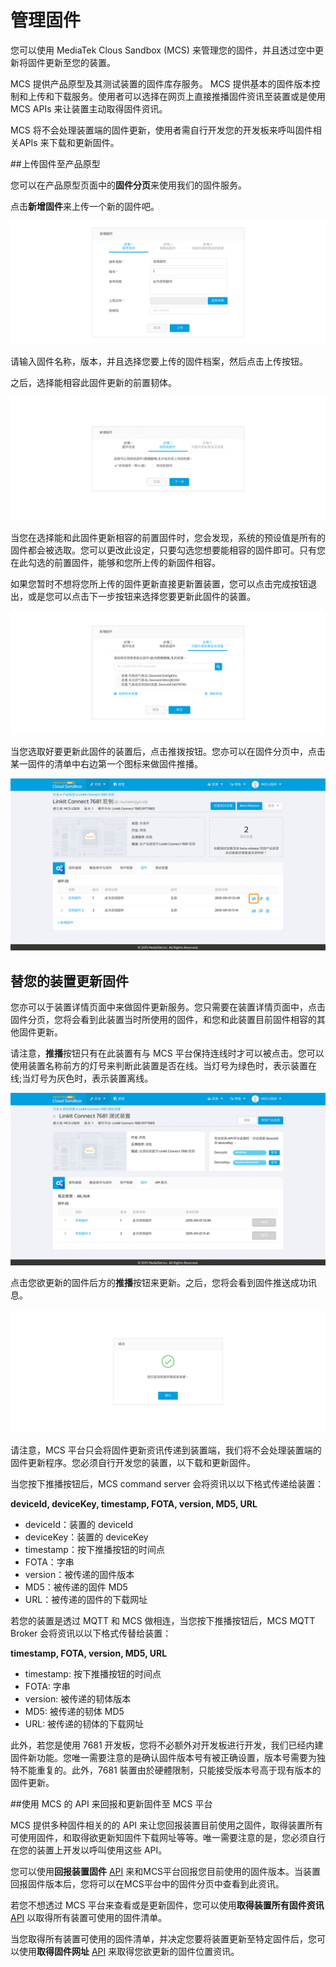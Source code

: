 # 管理固件

您可以使用 MediaTek Clous Sandbox (MCS) 来管理您的固件，并且透过空中更新将固件更新至您的装置。


MCS 提供产品原型及其测试装置的固件库存服务。 MCS 提供基本的固件版本控制和上传和下载服务。使用者可以选择在网页上直接推播固件资讯至装置或是使用MCS APIs 来让装置主动取得固件资讯。

MCS 将不会处理装置端的固件更新，使用者需自行开发您的开发板来呼叫固件相关APIs 来下载和更新固件。

##上传固件至产品原型

您可以在产品原型页面中的**固件分页**来使用我们的固件服务。

点击**新增固件**来上传一个新的固件吧。

![](../images/Firmware/img_firmware_01.png)

请输入固件名称，版本，并且选择您要上传的固件档案，然后点击上传按钮。

之后，选择能相容此固件更新的前置韧体。

![](../images/Firmware/img_firmware_02.png)

当您在选择能和此固件更新相容的前置固件时，您会发现，系统的预设值是所有的固件都会被选取。您可以更改此设定，只要勾选您想要能相容的固件即可。只有您在此勾选的前置固件，能够和您所上传的新固件相容。

如果您暂时不想将您所上传的固件更新直接更新置装置，您可以点击完成按钮退出，或是您可以点击下一步按钮来选择您要更新此固件的装置。

![](../images/Firmware/img_firmware_03.png)

当您选取好要更新此固件的装置后，点击推拨按钮。您亦可以在固件分页中，点击某一固件的清单中右边第一个图标来做固件推播。

![](../images/Firmware/img_firmware_04.png)

## 替您的装置更新固件

您亦可以于装置详情页面中来做固件更新服务。您只需要在装置详情页面中，点击固件分页，您将会看到此装置当时所使用的固件，和您和此装置目前固件相容的其他固件更新。


请注意，**推播**按钮只有在此装置有与 MCS 平台保持连线时才可以被点击。您可以使用装置名称前方的灯号来判断此装置是否在线。当灯号为绿色时，表示装置在线;当灯号为灰色时，表示装置离线。

![](../images/Firmware/img_firmware_05.png)

点击您欲更新的固件后方的**推播**按钮来更新。之后，您将会看到固件推送成功讯息。

![](../images/Firmware/img_firmware_06.png)

请注意，MCS 平台只会将固件更新资讯传递到装置端，我们将不会处理装置端的固件更新程序。您必须自行开发您的装置，以下载和更新固件。

当您按下推播按钮后，MCS command server 会将资讯以以下格式传递给装置：


**deviceId, deviceKey, timestamp, FOTA, version, MD5, URL**

* deviceId：装置的 deviceId
* deviceKey：装置的 deviceKey
* timestamp：按下推播按钮的时间点
* FOTA：字串
* version：被传递的固件版本
* MD5：被传递的固件 MD5
* URL：被传递的固件的下载网址

若您的装置是透过 MQTT 和 MCS 做相连，当您按下推播按钮后，MCS MQTT Broker 会将资讯以以下格式传替给装置：

**timestamp, FOTA, version, MD5, URL**

* timestamp: 按下推播按钮的时间点
* FOTA: 字串
* version: 被传递的韧体版本
* MD5: 被传递的韧体 MD5
* URL: 被传递的韧体的下载网址

此外，若您是使用 7681 开发板，您将不必额外对开发板进行开发，我们已经内建固件新功能。您唯一需要注意的是确认固件版本号有被正确设置，版本号需要为独特不能重复的。此外，7681 裝置由於硬體限制，只能接受版本号高于现有版本的固件更新。


##使用 MCS 的 API 来回报和更新固件至 MCS 平台

MCS 提供多种固件相关的的 API 来让您回报装置目前使用之固件，取得装置所有可使用固件，和取得欲更新知固件下载网址等等。唯一需要注意的是，您必须自行在您的装置上开发以呼叫使用这些 API。


您可以使用**回报装置固件** [API](https://mcs.mediatek.com/resources/zh-TW/latest/api_references/) 来和MCS平台回报您目前使用的固件版本。当装置回报固件版本后，您将可以在MCS平台中的固件分页中查看到此资讯。

若您不想透过 MCS 平台来查看或是更新固件，您可以使用**取得装置所有固件资讯** [API](https://mcs.mediatek.com/resources/zh-TW/latest/api_references/) 以取得所有装置可使用的固件清单。

当您取得所有装置可使用的固件清单，并决定您要将装置更新至特定固件后，您可以使用**取得固件网址** [API](https://mcs.mediatek.com/resources/zh-TW/latest/api_references/) 来取得您欲更新的固件位置资讯。



